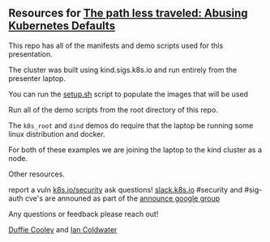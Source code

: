## Resources for [The path less traveled: Abusing Kubernetes Defaults](https://www.blackhat.com/us-19/briefings/schedule/index.html#the-path-less-traveled-abusing-kubernetes-defaults-17049)

This repo has all of the manifests and demo scripts used for this presentation.

The cluster was built using kind.sigs.k8s.io and run entirely from the presenter laptop.

You can run the [setup.sh](./setup.sh) script to populate the images that will be used

Run all of the demo scripts from the root directory of this repo.

The `k8s_root` and `dind` demos do require that the laptop be running some linux distribution and docker.

For both of these examples we are joining the laptop to the kind cluster as a node.


Other resources.

report a vuln [k8s.io/security](k8s.io/security)
ask questions! [slack.k8s.io](slack.k8s.io) #security and #sig-auth
cve's are announed as part of the [announce google group](https://groups.google.com/forum/#!forum/kubernetes-announce)


Any questions or feedback please reach out!

[Duffie Cooley](twitter.com/mauilion) and [Ian Coldwater](twitter.com/IanColdwater)
